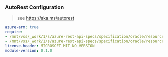 ### AutoRest Configuration

> see https://aka.ms/autorest

``` yaml
azure-arm: true
require:
- /mnt/vss/_work/1/s/azure-rest-api-specs/specification/oracle/resource-manager/readme.md
- /mnt/vss/_work/1/s/azure-rest-api-specs/specification/oracle/resource-manager/readme.go.md
license-header: MICROSOFT_MIT_NO_VERSION
module-version: 0.1.0

```